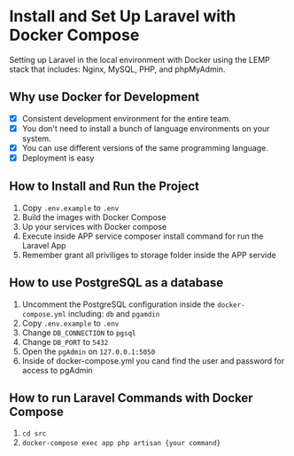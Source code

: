 # Install and Set Up Laravel with Docker Compose

Setting up Laravel in the local environment with Docker using the LEMP stack that includes: Nginx, MySQL, PHP, and phpMyAdmin.

## Why use Docker for Development

- [x] Consistent development environment for the entire team.
- [x] You don't need to install a bunch of language environments on your system.
- [x] You can use different versions of the same programming language.
- [x] Deployment is easy

## How to Install and Run the Project

1. Copy ```.env.example``` to ```.env```
2. Build the images with Docker Compose
3. Up your services with Docker compose
4. Execute inside APP service composer install command for run the Laravel App
5. Remember grant all priviliges to storage folder inside the APP servide

## How to use PostgreSQL as a database

1. Uncomment the PostgreSQL configuration inside the ```docker-compose.yml``` including: ```db``` and ```pgamdin```
2. Copy ```.env.example``` to ```.env```
3. Change ```DB_CONNECTION``` to ```pgsql```
4. Change ```DB_PORT``` to ```5432```
5. Open the ```pgAdmin``` on ```127.0.0.1:5050```
6. Inside of docker-compose.yml you cand find the user and password for access to pgAdmin

## How to run Laravel Commands with Docker Compose

1. ```cd src```
2. ```docker-compose exec app php artisan {your command}``` 
